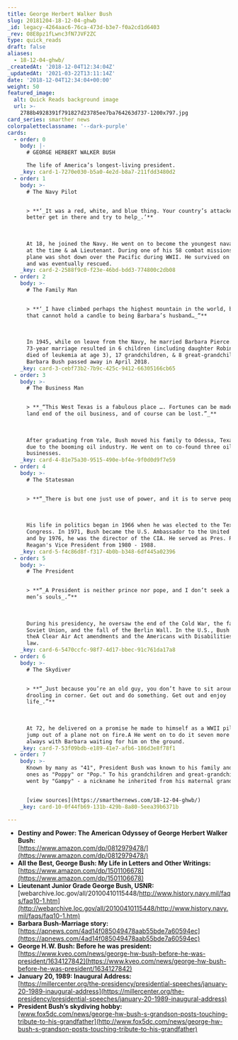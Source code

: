 ```yaml
---
title: George Herbert Walker Bush
slug: 20181204-18-12-04-ghwb
_id: legacy-4264aac6-76ca-473d-b3e7-f0a2cd1d6403
_rev: O8E8pz1fLwnc3fN7JVF2ZC
type: quick_reads
draft: false
aliases:
  - 18-12-04-ghwb/
_createdAt: '2018-12-04T12:34:04Z'
_updatedAt: '2021-03-22T13:11:14Z'
date: '2018-12-04T12:34:04+00:00'
weight: 50
featured_image:
  alt: Quick Reads background image
  url: >-
    2788b4928391f791827d23785ee7ba764263d737-1200x797.jpg
card_series: smarther news
colorpaletteclassname: '--dark-purple'
cards:
  - order: 0
    body: |-
      # GEORGE HERBERT WALKER BUSH

      The life of America’s longest-living president.
    _key: card-1-7270e030-b5a0-4e2d-b8a7-211fdd3480d2
  - order: 1
    body: >-
      # The Navy Pilot


      > **‘_It was a red, white, and blue thing. Your country’s attacked, you’d
      better get in there and try to help_.’**  
        
        
        
      At 18, he joined the Navy. He went on to become the youngest naval aviator
      at the time & aA Lieutenant. During one of his 58 combat missions, his
      plane was shot down over the Pacific during WWII. He survived on a raft
      and was eventually rescued.
    _key: card-2-2588f9c0-f23e-46bd-bdd3-774800c2db08
  - order: 2
    body: >-
      # The Family Man


      > **‘_I have climbed perhaps the highest mountain in the world, but even
      that cannot hold a candle to being Barbara’s husband…_“**  
        
        
        
      In 1945, while on leave from the Navy, he married Barbara Pierce. Their
      73-year marriage resulted in 6 children (including daughter Robin, who
      died of leukemia at age 3), 17 grandchildren, & 8 great-grandchildren.
      Barbara Bush passed away in April 2018.
    _key: card-3-cebf73b2-7b9c-425c-9412-66305166cb65
  - order: 3
    body: >-
      # The Business Man


      > **_“This West Texas is a fabulous place …. Fortunes can be made in the
      land end of the oil business, and of course can be lost.”_**  
        
        
        
      After graduating from Yale, Bush moved his family to Odessa, Texas in 1948
      due to the booming oil industry. He went on to co-found three oil
      businesses.
    _key: card-4-81e75a30-9515-490e-bf4e-9f0d0d9f7e59
  - order: 4
    body: >-
      # The Statesman


      > **“_There is but one just use of power, and it is to serve people_.”**  
        
        
        
      His life in politics began in 1966 when he was elected to the Texas
      Congress. In 1971, Bush became the U.S. Ambassador to the United Nations
      and by 1976, he was the director of the CIA. He served as Pres. Ronald
      Reagan's Vice President from 1980 - 1988.
    _key: card-5-f4c86d8f-f317-4b0b-b348-6df445a02396
  - order: 5
    body: >-
      # The President


      > **“_A President is neither prince nor pope, and I don’t seek a window on
      men’s souls_.”**  
        
        
        
      During his presidency, he oversaw the end of the Cold War, the fall of the
      Soviet Union, and the fall of the Berlin Wall. In the U.S., Bush signed
      theA Clear Air Act amendments and the Americans with Disabilities Act into
      law.
    _key: card-6-5470ccfc-98f7-4d17-bbec-91c761da17a8
  - order: 6
    body: >-
      # The Skydiver


      > **“_Just because you’re an old guy, you don’t have to sit around
      drooling in corner. Get out and do something. Get out and enjoy
      life_.”**  
        
        
        
      At 72, he delivered on a promise he made to himself as a WWII pilot to
      jump out of a plane not on fire.A He went on to do it seven more times,
      always with Barbara waiting for him on the ground.
    _key: card-7-53f09bdb-e189-41e7-afb6-186d3e8f78f1
  - order: 7
    body: >-
      Known by many as "41", President Bush was known to his family and loved
      ones as "Poppy" or "Pop." To his grandchildren and great-grandchildren he
      went by "Gampy" - a nickname he inherited from his maternal grandfather.


      [view sources](https://smarthernews.com/18-12-04-ghwb/)
    _key: card-10-0f44fb69-131b-429b-8a80-5eea39b6371b

---
```

* **Destiny and Power: The American Odyssey of George Herbert Walker Bush:**  
[https://www.amazon.com/dp/0812979478/](https://www.amazon.com/dp/0812979478/)
* **All the Best, George Bush: My Life in Letters and Other Writings:**  
[https://www.amazon.com/dp/1501106678](https://www.amazon.com/dp/1501106678)
* **Lieutenant Junior Grade George Bush, USNR:**  
[webarchive.loc.gov/all/20100410115448/http://www.history.navy.mil/faqs/faq10-1.htm](http://webarchive.loc.gov/all/20100410115448/http://www.history.navy.mil/faqs/faq10-1.htm)
* **Barbara Bush-Marriage story:**  
[https://apnews.com/4ad14f085049478aab55bde7a60594ec](https://apnews.com/4ad14f085049478aab55bde7a60594ec)
* **George H.W. Bush: Before he was president:**  
[https://www.kveo.com/news/george-hw-bush-before-he-was-president/1634127842](https://www.kveo.com/news/george-hw-bush-before-he-was-president/1634127842)
* **January 20, 1989: Inaugural Address:**  
[https://millercenter.org/the-presidency/presidential-speeches/january-20-1989-inaugural-address](https://millercenter.org/the-presidency/presidential-speeches/january-20-1989-inaugural-address)
* **President Bush’s skydiving hobby:**  
[www.fox5dc.com/news/george-hw-bush-s-grandson-posts-touching-tribute-to-his-grandfather](http://www.fox5dc.com/news/george-hw-bush-s-grandson-posts-touching-tribute-to-his-grandfather)